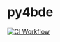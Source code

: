 # py4bde


[![CI Workflow](https://github.com/Ansi4Ansi/py4bde/actions/workflows/ci.yaml/badge.svg)](https://github.com/Ansi4Ansi/py4bdeactions/workflows/ci.yaml)

